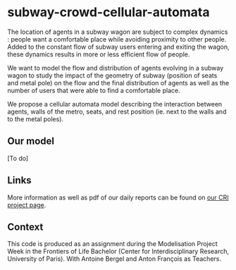 # subway-crowd-cellular-automata

The location of agents in a subway wagon are subject to complex dynamics : people want a comfortable place while avoiding proximity to other people. Added to the constant flow of subway users entering and exiting the wagon, these dynamics results in more or less efficient flow of people.

We want to model the flow and distribution of agents evolving in a subway wagon to study the impact of the geometry of subway (position of seats and metal pole) on the flow and the final distribution of agents as well as the number of users that were able to find a comfortable place.

We propose a cellular automata model describing the interaction between agents, walls of the metro, seats, and rest position (ie. next to the walls and to the metal poles).

## Our model

[To do]

## Links

More information as well as pdf of our daily reports can be found on [our CRI project page](https://projects.cri-paris.org/projects/1ploTJ6e/des).

## Context

This code is produced as an assignment during the Modelisation Project Week in the Frontiers of Life Bachelor (Center for Interdisciplinary Research, University of Paris).
With Antoine  Bergel and Anton  François as Teachers.

